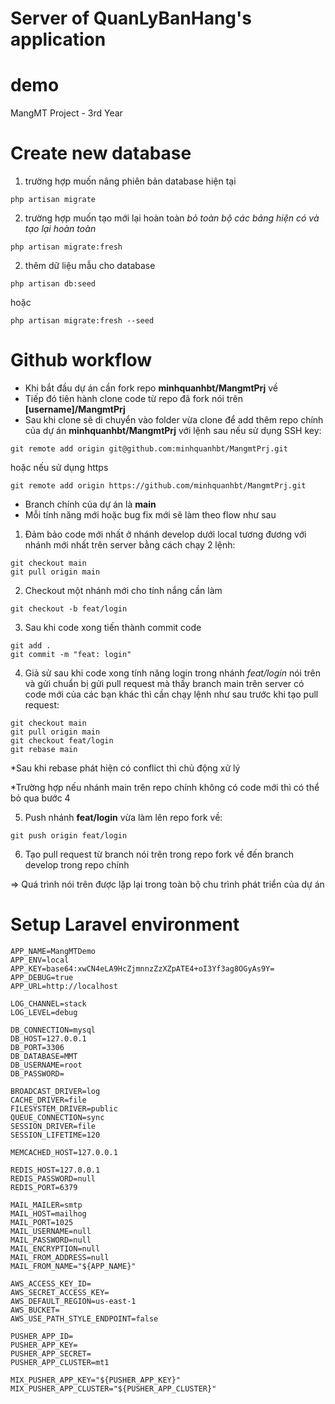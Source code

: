# Server of QuanLyBanHang's application
# demo
 MangMT Project - 3rd Year

# Create new database

1. trường hợp muốn nâng phiên bản database hiện tại
```
php artisan migrate
```
2. trường hợp muốn tạo mới lại hoàn toàn *bỏ toàn bộ các bảng hiện có và tạo lại hoàn toàn*
```
php artisan migrate:fresh
```
2. thêm dữ liệu mẫu cho database
```
php artisan db:seed
```
hoặc
```
php artisan migrate:fresh --seed
```
# Github workflow

- Khi bắt đầu dự án cần fork repo **minhquanhbt/MangmtPrj** về
- Tiếp đó tiên hành clone code từ repo đã fork nói trên **[username]/MangmtPrj**
- Sau khi clone sẽ di chuyển vào folder vừa clone để add thêm repo chính của dự án **minhquanhbt/MangmtPrj** với lệnh sau nếu sử dụng SSH key:
```
git remote add origin git@github.com:minhquanhbt/MangmtPrj.git
```
hoặc nếu sử dụng https
```
git remote add origin https://github.com/minhquanhbt/MangmtPrj.git
```
- Branch chính của dự án là **main**
- Mỗi tính năng mới hoặc bug fix mới sẽ làm theo flow như sau
1. Đảm bảo code mới nhất ở nhánh develop dưới local tương đương với nhánh mới nhất trên server bằng cách chạy 2 lệnh:
```
git checkout main
git pull origin main
```

2. Checkout một nhánh mới cho tính nắng cần làm

```
git checkout -b feat/login
```

3. Sau khi code xong tiến thành commit code
```
git add .
git commit -m "feat: login"
```

4. Giả sử sau khi code xong tính năng login trong nhánh *feat/login* nói trên và gửi chuẩn bị gửi pull request mà thấy branch main trên server có code mới của các bạn khác thì cần chạy lệnh như sau trước khi tạo pull request:
```
git checkout main
git pull origin main
git checkout feat/login
git rebase main
```
*Sau khi rebase phát hiện có conflict thì chủ động xử lý

*Trường hợp nếu nhánh main trên repo chính không có code mới thì có thể bỏ qua bước 4

5. Push nhánh **feat/login** vừa làm lên repo fork về:
```
git push origin feat/login
```

6. Tạo pull request từ branch nói trên trong repo fork về đến branch develop trong repo chính

=> Quá trình nói trên được lặp lại trong toàn bộ chu trình phát triển của dự án
# Setup Laravel environment
```
APP_NAME=MangMTDemo
APP_ENV=local
APP_KEY=base64:xwCN4eLA9HcZjmnnzZzXZpATE4+oI3Yf3ag8OGyAs9Y=
APP_DEBUG=true
APP_URL=http://localhost

LOG_CHANNEL=stack
LOG_LEVEL=debug

DB_CONNECTION=mysql
DB_HOST=127.0.0.1
DB_PORT=3306
DB_DATABASE=MMT
DB_USERNAME=root
DB_PASSWORD=

BROADCAST_DRIVER=log
CACHE_DRIVER=file
FILESYSTEM_DRIVER=public
QUEUE_CONNECTION=sync
SESSION_DRIVER=file
SESSION_LIFETIME=120

MEMCACHED_HOST=127.0.0.1

REDIS_HOST=127.0.0.1
REDIS_PASSWORD=null
REDIS_PORT=6379

MAIL_MAILER=smtp
MAIL_HOST=mailhog
MAIL_PORT=1025
MAIL_USERNAME=null
MAIL_PASSWORD=null
MAIL_ENCRYPTION=null
MAIL_FROM_ADDRESS=null
MAIL_FROM_NAME="${APP_NAME}"

AWS_ACCESS_KEY_ID=
AWS_SECRET_ACCESS_KEY=
AWS_DEFAULT_REGION=us-east-1
AWS_BUCKET=
AWS_USE_PATH_STYLE_ENDPOINT=false

PUSHER_APP_ID=
PUSHER_APP_KEY=
PUSHER_APP_SECRET=
PUSHER_APP_CLUSTER=mt1

MIX_PUSHER_APP_KEY="${PUSHER_APP_KEY}"
MIX_PUSHER_APP_CLUSTER="${PUSHER_APP_CLUSTER}"

```
